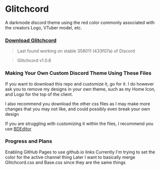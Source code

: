 # Glitchcord
A darkmode discord theme using the red color commonly associated with the creators Logo, VTuber model, etc.

### [Download Glitchcord](https://github.com/GavCreator/Glitchcord/blob/main/Glitchcord-Theme.css)
> Last found working on stable 358011 (433f07a) of Discord

> Glitchcord v1.0.6

### Making Your Own Custom Discord Theme Using These Files
If you want to download this repo and customize it, go for it. I do however ask you to remove my designs in your own theme, such as my Home Icon, and Logo for the top of the client.

I also recommend you download the other css files as I may make more changes that you may not like, and could possibly even break your own design

If you are struggling with customizing it within the files, I recommend you use [BDEditor](https://bdeditor.dev/)

### Progress and Plans
Enabling GitHub Pages to use github.io links
Currently I'm trying to set the color for the active channel thing
Later I want to basically merge Glitchcord.css and Base.css since they are the same things